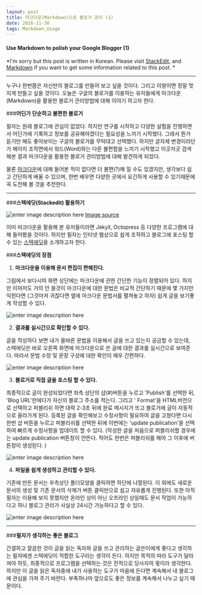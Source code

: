 ```yaml
---
layout: post
title: 마크다운(Markdown)으로 블로거 관리 (1)
date: 2016-11-30
tags: Markdown_Usage
---
```

#### Use Markdown to polish your Google Blogger (1)
*I'm sorry but this post is written in Korean. Please visit [StackEdit](https://stackedit.io/ "Title"), and [Markdown](https://github.com/adam-p/markdown-here/wiki/Markdown-Cheatsheet "Title") if you want to get some information related to this post. *

---

누구나 한번쯤은 자신만의 블로그를 만들어 보고 싶을 것이다. 그리고 이왕이면 정말 멋지게 만들고 싶을 것이다. 오늘은 구글의 블로거를 이용하는 유저들에게 마크다운(Markdown)을 활용한 블로거 관리방법에 대해 이야기 하고자 한다.     

###**어딘가 단순하고 불편한 블로거**

필자는 원래 블로그에 관심이 없었다. 하지만 연구를 시작하고 다양한 실험을 진행하면서 어딘가에 기록하고 정보를 공유해야겠다는 필요성을 느끼기 시작했다. 그래서 뭔가 듣기만 해도 좋아보이는 구글의 블로거를 무턱대고 선택했다. 하지만 글자체 변경이라던가 페이지 조작면에서 워드(Word)와는 다른 불편함을 느끼기 시작했고 이곳저곳 검색해본 결과 마크다운을 활용한 블로거 관리방법에 대해 발견하게 되었다. 

물론 [마크다운](http://blog.kalkin7.com/2014/02/10/lets-write-using-markdown/ "Title")에 대해 들어본 적이 없다면 더 불편(?)해 질 수도 있겠지만, 생각보다 쉽고 간단하게 배울 수 있으며, 한번 배우면 다양한 곳에서 요긴하게 사용할 수 있기때문에 꼭 도전해 볼 것을 추천한다. 

---
 
###**스텍에딧(Stackedit) 활용하기**

![enter image description here](https://lh3.googleusercontent.com/vZ5Ti_RDcmwhN5o9_GfPEDToo9vux0RHXtno5WuiGNawFaUwVA_dF1NnZPm-aiulBoVSrgiC=s450 "Screen Shot 2016-11-28 at 3.02.03 AM.png")
[Image source](https://jeremykun.com/2015/01/10/my-latex-workflow-latexmk-sharelatex-and-stackedit/ "Title")

이미 마크다운을 활용해 본 유저들이라면  Jekyll, Octopress 등 다양한 프로그램에 대해 들어봤을 것이다. 하지만 필자는 인터넷 웹상으로 쉽게 조작하고 블로그에 포스팅 할 수 있는 [스텍에딧]( https://stackedit.io/ "Title")을 소개하고자 한다. 

###**스텍에딧의 장점**

1. **마크다운을 이용해 문서 편집이 편해진다.**
 
 그림에서 보다시피 화면 상단에는 마크다운에 관한 간단한 기능이 정렬되어 있다. 하지만 이마저도 거의 안 쓸것이 마크다운에 대한 문법은 비교적 간단하기 때문에 몇 가지만 익힌다면 (그것마저 귀찮다면 옆에 마크다운 문법서를 펼쳐놓고 하자) 쉽게 글을 보기좋게 작성할 수 있다. 
  
 ![enter image description here](https://lh3.googleusercontent.com/-awoOCgPntsI/WDxAwvVPeiI/AAAAAAAAEDA/ubmthfOEIRks0KiKneEmRGsgh42JVBnLQCLcB/s600/Screen+Shot+2016-11-28+at+11.35.04+PM.png "Screen Shot 2016-11-28 at 11.35.04 PM.png")

2. **결과를 실시간으로 확인할 수 있다.**
 
 글을 작성하다 보면 내가 올바른 문법을 이용해서 글을 쓰고 있는지 궁금할 수 있는데, 스텍에딧은 바로 오른쪽 화면에 마크다운으로 쓴 글에 대한 결과를 실시간으로 보여준다. 따라서 문법 수정 및 문장 구성에 대한 확인이 매우 간편하다. 
  
  ![enter image description here](https://lh3.googleusercontent.com/-DEviaU1hzmA/WDxBBZ4sMuI/AAAAAAAAEDI/96PXJ1FEdrUI53RHhgpQtYR51UcRBBbkwCLcB/s600/Screen+Shot+2016-11-28+at+11.36.24+PM.png "Screen Shot 2016-11-28 at 11.36.24 PM.png")

3. **블로거로 직접 글을 포스팅 할 수 있다.**
 
 최종적으로 글이 완성되었다면 좌측 상단의 샵(#)버튼을 누르고 'Publish'를 선택한 뒤, 'Blog URL'란에다가 자신의 블로그 주소를 적는다. 그리고 ' Format'을 HTML버전으로 선택하고 퍼블리쉬 하면 대략 2-3초 뒤에 완료 메시지가 뜨고 블로거에 글이 자동적으로 올라가게 된다. 등록된 글을 확인해보고 수정사항이 필요하여 글을 고쳤다면 다시 한번 샵 버튼을 누르고 퍼블리쉬를 선택한 뒤에 이번에는 'update publication'을 선택하여 빠르게 수정사항을 업데이트 할 수 있다. (작성한 글을 처음으로 퍼블리쉬할 경우에는 update publication 버튼창이 안뜬다. 적어도 한번은 퍼블리쉬를 해야 그 이후에 버튼창이 생성된다. )
 
 ![enter image description here](https://lh3.googleusercontent.com/-C0Sv4wmRLHU/WDxC9fNxMjI/AAAAAAAAEDw/j7yr5WalvUARer_vh_JCSwoHEfPpXmKGQCLcB/s600/Screen+Shot+2016-11-28+at+11.44.01+PM.png "Screen Shot 2016-11-28 at 11.44.01 PM.png")

4. **파일을 쉽게 생성하고 관리할 수 있다.**
 
 기존에 만든 문서는 우측상단 폴더모양을 클릭하면 하단에 나열된다. 이 외에도 새로운 문서의 생성 및 기존 문서의 삭제가 버튼 클릭만으로 쉽고 자유롭게 진행된다. 또한 아직 필자는 이용해 보지 못했지만 온라인 상이 아닌 오프라인 상일때도 문서 작업이 가능하다고 하니 블로그 관리가 사실상 24시간 가능하다고 할 수 있다.      
 
 ![enter image description here](https://lh3.googleusercontent.com/DsLe9S7m7rqx9gYUtGj7-hZ2Iwaga6cSTUE666qtD2SM1gu1WCqu2K_lzHdu4EeEeBuyGLLz=s600 "Screen Shot 2016-11-28 at 3.46.25 AM.png")

---

###**필자가 생각하는 좋은 블로그**

간결하고 깔끔한 것이 글을 읽는 독자와 글을 쓰고 관리하는 글쓴이에게 좋다고 생각하는 필자에겐 스텍에딧이 적합한 도구라는 생각이 든다. 하지만 목적의 따라 도구가 달라져야 하듯, 최종적으로 프로그램을 선택하는 것은 전적으로 당사자의 몫이라 생각한다. 하지만 이 글을 읽은 독자중에 내가 사용하는 도구가 마음에 든다면 계속해서 내 블로그에 관심을 가져 주기 바란다. 부족하나마 앞으로도 좋은 정보를 계속해서 나누고 싶기 때문이다. 
